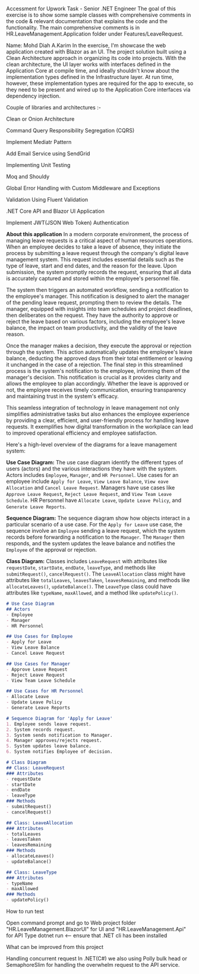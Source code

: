 Accessment for Upwork Task - Senior .NET Engineer
The goal of this exercise is to show some sample classes with comprehensive comments in the code & relevant documentation that explains the code and the functionality.
The main comprehensive comments is in HR.LeaveManagement.Application folder under Features/LeaveRequest.


Name: Mohd Diah A.Karim
In the exercise, I'm showcase the web application created with Blazor as an UI. The project solution built using a Clean Architecture approach in organizing its code into projects. With the clean architecture, the UI layer works with interfaces defined in the Application Core at compile time, and ideally shouldn't know about the implementation types defined in the Infrastructure layer. At run time, however, these implementation types are required for the app to execute, so they need to be present and wired up to the Application Core interfaces via dependency injection.

Couple of libraries and architectures :-

Clean or Onion Architecture

Command Query Responsibility Segregation (CQRS)

Implement Mediatr Pattern

Add Email Service using SendGrid

Implementing Unit Testing

Moq and Shouldy

Global Error Handling with Custom Middleware and Exceptions

Validation Using Fluent Validation

.NET Core API and Blazor UI Application

Implement JWT(JSON Web Token)  Authentication

**About this application**
In a modern corporate environment, the process of managing leave requests is a critical aspect of human resources operations. When an employee decides to take a leave of absence, they initiate the process by submitting a leave request through the company's digital leave management system. This request includes essential details such as the type of leave, start and end dates, and the reason for the leave. Upon submission, the system promptly records the request, ensuring that all data is accurately captured and stored within the employee's personnel file.

The system then triggers an automated workflow, sending a notification to the employee's manager. This notification is designed to alert the manager of the pending leave request, prompting them to review the details. The manager, equipped with insights into team schedules and project deadlines, then deliberates on the request. They have the authority to approve or reject the leave based on various factors, including the employee's leave balance, the impact on team productivity, and the validity of the leave reason.

Once the manager makes a decision, they execute the approval or rejection through the system. This action automatically updates the employee's leave balance, deducting the approved days from their total entitlement or leaving it unchanged in the case of a rejection. The final step in this streamlined process is the system's notification to the employee, informing them of the manager's decision. This notification is crucial as it provides clarity and allows the employee to plan accordingly. Whether the leave is approved or not, the employee receives timely communication, ensuring transparency and maintaining trust in the system's efficacy.

This seamless integration of technology in leave management not only simplifies administrative tasks but also enhances the employee experience by providing a clear, efficient, and user-friendly process for handling leave requests. It exemplifies how digital transformation in the workplace can lead to improved operational efficiency and employee satisfaction.

Here's a high-level overview of the diagrams for a leave management system:

**Use Case Diagram:**
The use case diagram identify the different types of users (actors) and the various interactions they have with the system. Actors includes `Employee`, `Manager`, and `HR Personnel`. Use cases for an employee  include `Apply for Leave`, `View Leave Balance`, `View eave Allocation` and `Cancel Leave Request`. Managers have use cases like `Approve Leave Request`, `Reject Leave Request`, and `View Team Leave Schedule`. HR Personnel have `Allocate Leave`, `Update Leave Policy`, and `Generate Leave Reports`.

**Sequence Diagram:**
The sequence diagram show how objects interact in a particular scenario of a use case. For the `Apply for Leave` use case, the sequence involve an `Employee` sending a leave request, which the system records before forwarding a notification to the `Manager`. The `Manager` then responds, and the system updates the leave balance and notifies the `Employee` of the approval or rejection.

**Class Diagram:**
Classes includes `LeaveRequest` with attributes like `requestDate`, `startDate`, `endDate`, `leaveType`, and methods like `submitRequest()`, `cancelRequest()`. The `LeaveAllocation` class might have attributes like `totalLeaves`, `leavesTaken`, `leavesRemaining`, and methods like `allocateLeaves()`, `updateBalance()`. The `LeaveType` class could have attributes like `typeName`, `maxAllowed`, and a method like `updatePolicy()`.

```markdown
# Use Case Diagram
## Actors
- Employee
- Manager
- HR Personnel

## Use Cases for Employee
- Apply for Leave
- View Leave Balance
- Cancel Leave Request

## Use Cases for Manager
- Approve Leave Request
- Reject Leave Request
- View Team Leave Schedule

## Use Cases for HR Personnel
- Allocate Leave
- Update Leave Policy
- Generate Leave Reports

# Sequence Diagram for 'Apply for Leave'
1. Employee sends leave request.
2. System records request.
3. System sends notification to Manager.
4. Manager approves/rejects request.
5. System updates leave balance.
6. System notifies Employee of decision.

# Class Diagram
## Class: LeaveRequest
### Attributes
- requestDate
- startDate
- endDate
- leaveType
### Methods
- submitRequest()
- cancelRequest()

## Class: LeaveAllocation
### Attributes
- totalLeaves
- leavesTaken
- leavesRemaining
### Methods
- allocateLeaves()
- updateBalance()

## Class: LeaveType
### Attributes
- typeName
- maxAllowed
### Methods
- updatePolicy()
```
How to run test

Open command prompt and go to Web project folder "HR.LeaveManagement.BlazorUI" for UI and "HR.LeaveManagement.Api" for API
Type dotnet run <-- ensure that .NET cli has been installed

What can be improved from this project

Handling concurrent request In .NET(C#) we also using Polly bulk head or SemaphoreSlim for handling the overwhelm request to the API service.
